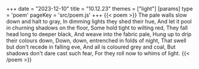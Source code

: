 +++
date = "2023-12-10"
title = "10.12.23"
themes = ["light"]
[params]
  type = 'poem'
  pageKey = 'src/poem.js'
+++
{{< poem >}}
The pale walls slow down and halt to gray,
In dimming lights they shed their hue,
And let it pool in churning shadows on the floor,
Some hold tight to wilting red,
They fall head long to deeper black,
And weave into the fabric pale,
Hung up to drip their colours down,
Down, down, entrenched in folds of night,
That swell but don't recede in falling eve,
And all is coloured grey and coal,
But shadows don't dare cast such fear,
For they roll now to whims of light.
{{< /poem >}}